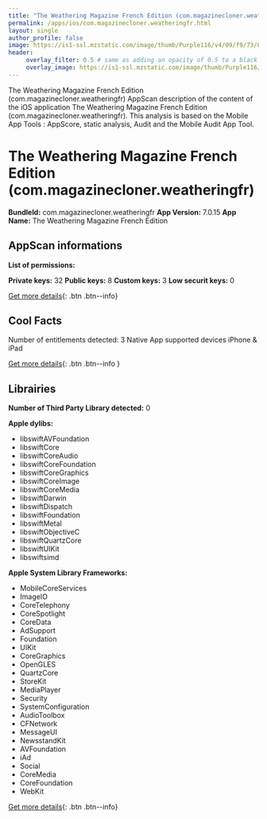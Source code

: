 ```yaml
---
title: "The Weathering Magazine French Edition (com.magazinecloner.weatheringfr)"
permalink: /apps/ios/com.magazinecloner.weatheringfr.html
layout: single
author_profile: false
image: https://is1-ssl.mzstatic.com/image/thumb/Purple116/v4/09/f9/73/09f97330-ba5f-f2d0-5d04-d55d63f76bee/AppIcon-0-0-1x_U007emarketing-0-0-0-5-0-0-sRGB-0-0-0-GLES2_U002c0-512MB-85-220-0-0.png/512x512bb.jpg
header: 
     overlay_filter: 0.5 # same as adding an opacity of 0.5 to a black background
     overlay_image: https://is1-ssl.mzstatic.com/image/thumb/Purple116/v4/09/f9/73/09f97330-ba5f-f2d0-5d04-d55d63f76bee/AppIcon-0-0-1x_U007emarketing-0-0-0-5-0-0-sRGB-0-0-0-GLES2_U002c0-512MB-85-220-0-0.png/512x512bb.jpg
---
```

The Weathering Magazine French Edition (com.magazinecloner.weatheringfr) AppScan description of the content of the iOS application The Weathering Magazine French Edition (com.magazinecloner.weatheringfr). This analysis is based on the Mobile App Tools : AppScore, static analysis, Audit and the Mobile Audit App Tool.

# The Weathering Magazine French Edition (com.magazinecloner.weatheringfr)

**BundleId:** com.magazinecloner.weatheringfr
**App Version:** 7.0.15
**App Name:** The Weathering Magazine French Edition


## AppScan informations 

**List of permissions:** 
  
  
**Private keys:** 32
**Public keys:** 8
**Custom keys:** 3
**Low securit keys:** 0
  
[Get more details](/pricing.html){: .btn .btn--info}

## Cool Facts

Number of entitlements detected: 3
Native App
supported devices iPhone & iPad
  
[Get more details](/pricing.html){: .btn .btn--info }

## Librairies 
**Number of Third Party Library detected:** 0


**Apple dylibs:**
- libswiftAVFoundation
- libswiftCore
- libswiftCoreAudio
- libswiftCoreFoundation
- libswiftCoreGraphics
- libswiftCoreImage
- libswiftCoreMedia
- libswiftDarwin
- libswiftDispatch
- libswiftFoundation
- libswiftMetal
- libswiftObjectiveC
- libswiftQuartzCore
- libswiftUIKit
- libswiftsimd


**Apple System Library Frameworks:**
- MobileCoreServices
- ImageIO
- CoreTelephony
- CoreSpotlight
- CoreData
- AdSupport
- Foundation
- UIKit
- CoreGraphics
- OpenGLES
- QuartzCore
- StoreKit
- MediaPlayer
- Security
- SystemConfiguration
- AudioToolbox
- CFNetwork
- MessageUI
- NewsstandKit
- AVFoundation
- iAd
- Social
- CoreMedia
- CoreFoundation
- WebKit


  
[Get more details](/pricing.html){: .btn .btn--info}

